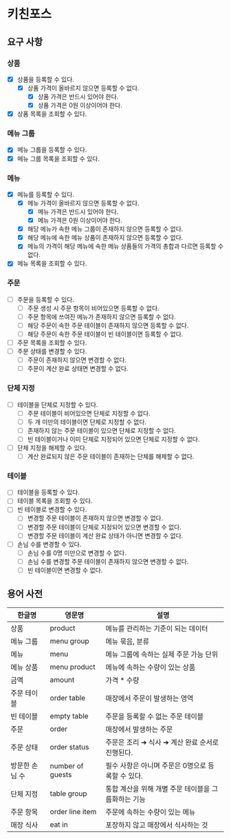 # 키친포스

## 요구 사항

### 상품
- [x] 상품을 등록할 수 있다.
  - [x] 상품 가격이 올바르지 않으면 등록할 수 없다.
    - [x] 상품 가격은 반드시 있어야 한다.
    - [x] 상품 가격은 0원 이상이어야 한다.
- [x] 상품 목록을 조회할 수 있다.

### 메뉴 그룹
- [x] 메뉴 그룹을 등록할 수 있다.
- [x] 메뉴 그룹 목록을 조회할 수 있다.

### 메뉴
- [x] 메뉴를 등록할 수 있다.
  - [x] 메뉴 가격이 올바르지 않으면 등록할 수 없다.
    - [x] 메뉴 가격은 반드시 있어야 한다.
    - [x] 메뉴 가격은 0원 이상이어야 한다.
  - [x] 해당 메뉴가 속한 메뉴 그룹이 존재하지 않으면 등록할 수 없다.
  - [x] 해당 메뉴에 속한 메뉴 상품이 존재하지 않으면 등록할 수 없다.
  - [x] 메뉴의 가격이 해당 메뉴에 속한 메뉴 상품들의 가격의 총합과 다르면 등록할 수 없다.
- [x] 메뉴 목록을 조회할 수 있다.

### 주문
- [ ] 주문을 등록할 수 있다.
  - [ ] 주문 생성 시 주문 항목이 비어있으면 등록할 수 없다.
  - [ ] 주문 항목에 쓰여진 메뉴가 존재하지 않으면 등록할 수 없다.
  - [ ] 해당 주문이 속한 주문 테이블이 존재하지 않으면 등록할 수 없다.
  - [ ] 해당 주문이 속한 주문 테이블이 빈 테이블이면 등록할 수 없다.
- [ ] 주문 목록을 조회할 수 있다.
- [ ] 주문 상태를 변경할 수 있다.
  - [ ] 주문이 존재하지 않으면 변경할 수 없다.
  - [ ] 주문이 계산 완료 상태면 변경할 수 없다.

### 단체 지정
- [ ] 테이블을 단체로 지정할 수 있다.
  - [ ] 주문 테이블이 비어있으면 단체로 지정할 수 없다.
  - [ ] 두 개 미만의 테이블이면 단체로 지정할 수 없다.
  - [ ] 존재하지 않는 주문 테이블이 있으면 단체로 지정할 수 없다.
  - [ ] 빈 테이블이거나 이미 단체로 지정되어 있으면 단체로 지정할 수 없다.
- [ ] 단체 지정을 해제할 수 있다.
  - [ ] 계산 완료되지 않은 주문 테이블이 존재하는 단체를 해제할 수 없다.

### 테이블
- [ ] 테이블을 등록할 수 있다.
- [ ] 테이블 목록을 조회할 수 있다.
- [ ] 빈 테이블로 변경할 수 있다.
  - [ ] 변경할 주문 테이블이 존재하지 않으면 변경할 수 없다.
  - [ ] 변경할 주문 테이블이 단체로 지정되어 있으면 변경할 수 없다.
  - [ ] 변경할 주문 테이블이 계산 완료 상태가 아니면 변경할 수 없다.
- [ ] 손님 수를 변경할 수 있다.
  - [ ] 손님 수를 0명 미만으로 변경할 수 없다.
  - [ ] 손님 수를 변경할 주문 테이블이 존재하지 않으면 변경할 수 없다.
  - [ ] 빈 테이블이면 변경할 수 없다.

## 용어 사전

| 한글명 | 영문명 | 설명 |
| --- | --- | --- |
| 상품 | product | 메뉴를 관리하는 기준이 되는 데이터 |
| 메뉴 그룹 | menu group | 메뉴 묶음, 분류 |
| 메뉴 | menu | 메뉴 그룹에 속하는 실제 주문 가능 단위 |
| 메뉴 상품 | menu product | 메뉴에 속하는 수량이 있는 상품 |
| 금액 | amount | 가격 * 수량 |
| 주문 테이블 | order table | 매장에서 주문이 발생하는 영역 |
| 빈 테이블 | empty table | 주문을 등록할 수 없는 주문 테이블 |
| 주문 | order | 매장에서 발생하는 주문 |
| 주문 상태 | order status | 주문은 조리 ➜ 식사 ➜ 계산 완료 순서로 진행된다. |
| 방문한 손님 수 | number of guests | 필수 사항은 아니며 주문은 0명으로 등록할 수 있다. |
| 단체 지정 | table group | 통합 계산을 위해 개별 주문 테이블을 그룹화하는 기능 |
| 주문 항목 | order line item | 주문에 속하는 수량이 있는 메뉴 |
| 매장 식사 | eat in | 포장하지 않고 매장에서 식사하는 것 |
